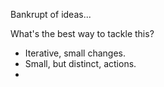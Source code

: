 Bankrupt of ideas...

What's the best way to tackle this?
- Iterative, small changes.
- Small, but distinct, actions.
- 